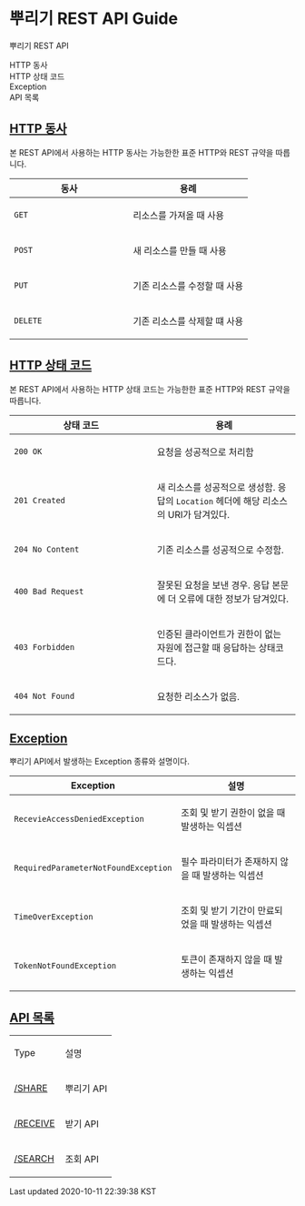 
<div id="header">
<h1>뿌리기 REST API Guide</h1>
<div id="toc" class="toc2">
<div id="toctitle">뿌리기 REST API</div>
<ul class="sectlevel1">
<li><a href="#overview-http-verbs">HTTP 동사</a></li>
<li><a href="#overview-http-status-codes">HTTP 상태 코드</a></li>
<li><a href="#overview-errors">Exception</a></li>
<li><a href="#api-type">API 목록</a></li>
</ul>
</div>
</div>
<div id="content">
<div class="sect1">
<h2 id="overview-http-verbs"><a class="link" href="#overview-http-verbs">HTTP 동사</a></h2>
<div class="sectionbody">
<div class="paragraph">
<p>본 REST API에서 사용하는 HTTP 동사는 가능한한 표준 HTTP와 REST 규약을 따릅니다.</p>
</div>
<table class="tableblock frame-all grid-all spread">
<colgroup>
<col style="width: 50%;">
<col style="width: 50%;">
</colgroup>
<thead>
<tr>
<th class="tableblock halign-left valign-top">동사</th>
<th class="tableblock halign-left valign-top">용례</th>
</tr>
</thead>
<tbody>
<tr>
<td class="tableblock halign-left valign-top"><p class="tableblock"><code>GET</code></p></td>
<td class="tableblock halign-left valign-top"><p class="tableblock">리소스를 가져올 때 사용</p></td>
</tr>
<tr>
<td class="tableblock halign-left valign-top"><p class="tableblock"><code>POST</code></p></td>
<td class="tableblock halign-left valign-top"><p class="tableblock">새 리소스를 만들 때 사용</p></td>
</tr>
<tr>
<td class="tableblock halign-left valign-top"><p class="tableblock"><code>PUT</code></p></td>
<td class="tableblock halign-left valign-top"><p class="tableblock">기존 리소스를 수정할 때 사용</p></td>
</tr>
<tr>
<td class="tableblock halign-left valign-top"><p class="tableblock"><code>DELETE</code></p></td>
<td class="tableblock halign-left valign-top"><p class="tableblock">기존 리소스를 삭제할 떄 사용</p></td>
</tr>
</tbody>
</table>
</div>
</div>
<div class="sect1">
<h2 id="overview-http-status-codes"><a class="link" href="#overview-http-status-codes">HTTP 상태 코드</a></h2>
<div class="sectionbody">
<div class="paragraph">
<p>본 REST API에서 사용하는 HTTP 상태 코드는 가능한한 표준 HTTP와 REST 규약을 따릅니다.</p>
</div>
<table class="tableblock frame-all grid-all spread">
<colgroup>
<col style="width: 50%;">
<col style="width: 50%;">
</colgroup>
<thead>
<tr>
<th class="tableblock halign-left valign-top">상태 코드</th>
<th class="tableblock halign-left valign-top">용례</th>
</tr>
</thead>
<tbody>
<tr>
<td class="tableblock halign-left valign-top"><p class="tableblock"><code>200 OK</code></p></td>
<td class="tableblock halign-left valign-top"><p class="tableblock">요청을 성공적으로 처리함</p></td>
</tr>
<tr>
<td class="tableblock halign-left valign-top"><p class="tableblock"><code>201 Created</code></p></td>
<td class="tableblock halign-left valign-top"><p class="tableblock">새 리소스를 성공적으로 생성함. 응답의 <code>Location</code> 헤더에 해당 리소스의 URI가 담겨있다.</p></td>
</tr>
<tr>
<td class="tableblock halign-left valign-top"><p class="tableblock"><code>204 No Content</code></p></td>
<td class="tableblock halign-left valign-top"><p class="tableblock">기존 리소스를 성공적으로 수정함.</p></td>
</tr>
<tr>
<td class="tableblock halign-left valign-top"><p class="tableblock"><code>400 Bad Request</code></p></td>
<td class="tableblock halign-left valign-top"><p class="tableblock">잘못된 요청을 보낸 경우. 응답 본문에 더 오류에 대한 정보가 담겨있다.</p></td>
</tr>
<tr>
<td class="tableblock halign-left valign-top"><p class="tableblock"><code>403 Forbidden</code></p></td>
<td class="tableblock halign-left valign-top"><p class="tableblock">인증된 클라이언트가 권한이 없는 자원에 접근할 때 응답하는 상태코드다.</p></td>
</tr>
<tr>
<td class="tableblock halign-left valign-top"><p class="tableblock"><code>404 Not Found</code></p></td>
<td class="tableblock halign-left valign-top"><p class="tableblock">요청한 리소스가 없음.</p></td>
</tr>
</tbody>
</table>
</div>
</div>
<div class="sect1">
<h2 id="overview-errors"><a class="link" href="#overview-errors">Exception</a></h2>
<div class="sectionbody">
<div class="paragraph">
<p>뿌리기 API에서 발생하는 Exception 종류와 설명이다.</p>
</div>
<table class="tableblock frame-all grid-all spread">
<colgroup>
<col style="width: 50%;">
<col style="width: 50%;">
</colgroup>
<thead>
<tr>
<th class="tableblock halign-left valign-top">Exception</th>
<th class="tableblock halign-left valign-top">설명</th>
</tr>
</thead>
<tbody>
<tr>
<td class="tableblock halign-left valign-top"><p class="tableblock"><code>RecevieAccessDeniedException</code></p></td>
<td class="tableblock halign-left valign-top"><p class="tableblock">조회 및 받기 권한이 없을 때 발생하는 익셉션</p></td>
</tr>
<tr>
<td class="tableblock halign-left valign-top"><p class="tableblock"><code>RequiredParameterNotFoundException</code></p></td>
<td class="tableblock halign-left valign-top"><p class="tableblock">필수 파라미터가 존재하지 않을 때 발생하는 익셉션</p></td>
</tr>
<tr>
<td class="tableblock halign-left valign-top"><p class="tableblock"><code>TimeOverException</code></p></td>
<td class="tableblock halign-left valign-top"><p class="tableblock">조회 및 받기 기간이 만료되었을 때 발생하는 익셉션</p></td>
</tr>
<tr>
<td class="tableblock halign-left valign-top"><p class="tableblock"><code>TokenNotFoundException</code></p></td>
<td class="tableblock halign-left valign-top"><p class="tableblock">토큰이 존재하지 않을 때 발생하는 익셉션</p></td>
</tr>
</tbody>
</table>
</div>
</div>
<div class="sect1">
<h2 id="api-type"><a class="link" href="#api-type">API 목록</a></h2>
<div class="sectionbody">
<table class="tableblock frame-all grid-all spread">
<colgroup>
<col style="width: 50%;">
<col style="width: 50%;">
</colgroup>
<tbody>
<tr>
<td class="tableblock halign-left valign-top"><p class="tableblock">Type</p></td>
<td class="tableblock halign-left valign-top"><p class="tableblock">설명</p></td>
</tr>
<tr>
<td class="tableblock halign-left valign-top"><p class="tableblock"><a href="share/index.html#resources-share">/SHARE</a></p></td>
<td class="tableblock halign-left valign-top"><p class="tableblock">뿌리기 API</p></td>
</tr>
<tr>
<td class="tableblock halign-left valign-top"><p class="tableblock"><a href="receive/index.html#resources-receive">/RECEIVE</a></p></td>
<td class="tableblock halign-left valign-top"><p class="tableblock">받기 API</p></td>
</tr>
<tr>
<td class="tableblock halign-left valign-top"><p class="tableblock"><a href="search/index.html#resources-search">/SEARCH</a></p></td>
<td class="tableblock halign-left valign-top"><p class="tableblock">조회 API</p></td>
</tr>
</tbody>
</table>
</div>
</div>
</div>
<div id="footer">
<div id="footer-text">
Last updated 2020-10-11 22:39:38 KST
</div>
</div>




